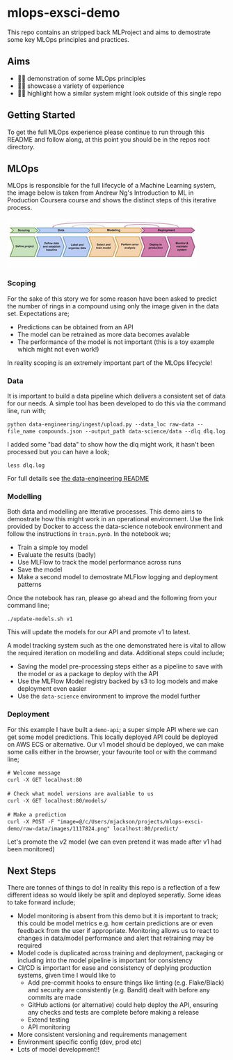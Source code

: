 # mlops-exsci-demo
This repo contains an stripped back MLProject and aims to demostrate some key MLOps principles and practices. 

## Aims
* :mechanic: demonstration of some MLOps principles
* :technologist: showcase a variety of experience  
* :astronaut: highlight how a similar system might look outside of this single repo

## Getting Started 
To get the full MLOps experience please continue to run through this README and follow along, at this point you should be in the repos root directory. 

## MLOps
MLOps is responsible for the full lifecycle of a Machine Learning system, the image below is taken from Andrew Ng's Introduction to ML in Production Coursera course and shows the distinct steps of this iterative process.

![Machine Learning Lifecycle](mlops.jfif "MLOps")

### Scoping
For the sake of this story we for some reason have been asked to predict the number of rings in a compound using only the image given in the data set. Expectations are;

* Predictions can be obtained from an API
* The model can be retrained as more data becomes avalable 
* The performance of the model is not important (this is a toy example which might not even work!)

In reality scoping is an extremely important part of the MLOps lifecycle! 

### Data 
It is important to build a data pipeline which delivers a consistent set of data for our needs. A simple tool has been developed to do this via the command line, run with;

```
python data-engineering/ingest/upload.py --data_loc raw-data --file_name compounds.json --output_path data-science/data --dlq dlq.log
```

I added some "bad data" to show how the dlq might work, it hasn't been processed but you can have a look;

```
less dlq.log
```

For full details see [the data-engineering README](data-engineering/README.md)

### Modelling 
Both data and modelling are itterative processes. This demo aims to demostrate how this might work in an operational environment. Use the link provided by Docker to access the data-science notebook environment and follow the instructions in `train.pynb`. In the notebook we; 

* Train a simple toy model 
* Evaluate the results (badly) 
* Use MLFlow to track the model performance across runs 
* Save the model 
* Make a second model to demostrate MLFlow logging and deployment patterns

Once the notebook has ran, please go ahead and the following from your command line; 

```
./update-models.sh v1
```

This will update the models for our API and promote v1 to latest. 

A model tracking system such as the one demonstrated here is vital to allow the required iteration on modelling and data. Additional steps could include;
* Saving the model pre-processing steps either as a pipeline to save with the model or as a package to deploy with the API
* Use the MLFlow Model registry backed by s3 to log models and make deployment even easier 
* Use the `data-science` environment to improve the model further 

### Deployment 
For this example I have built a `demo-api`; a super simple API where we can get some model predictions. This locally deployed API could be deployed on AWS ECS or alternative. Our v1 model should be deployed, we can make some calls either in the browser, your favourite tool or with the command line;

```
# Welcome message 
curl -X GET localhost:80

# Check what model versions are avaliable to us 
curl -X GET localhost:80/models/ 

# Make a prediction 
curl -X POST -F "image=@/c/Users/mjackson/projects/mlops-exsci-demo/raw-data/images/1117824.png" localhost:80/predict/
```

Let's promote the v2 model (we can even pretend it was made after v1 had been monitored)

## Next Steps
There are tonnes of things to do! In reality this repo is a reflection of a few different ideas so would likely be split and deployed seperatly. Some ideas to take forward include; 

* Model monitoring is absent from this demo but it is important to track; this could be model metrics e.g. how certain predictions are or even feedback from the user if appropriate. Monitoring allows us to react to changes in data/model performance and alert that retraining may be required 
* Model code is duplicated across training and deployment, packaging or including into the model pipeline is important for consistency
* CI/CD is important for ease and consistency of deplying production systems, given time I would like to 
    * Add pre-commit hooks to ensure things like linting (e.g. Flake/Black) and security are consistently (e.g. Bandit) dealt with before any commits are made
    * GitHub actions (or alternative) could help deploy the API, ensuring any checks and tests are complete before making a release 
    * Extend testing 
    * API monitoring 
* More consistent versioning and requirements management
* Environment specific config (dev, prod etc)
* Lots of model development!! 


